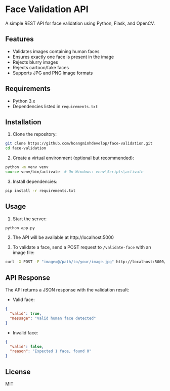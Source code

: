 # Face Validation API

A simple REST API for face validation using Python, Flask, and OpenCV.

## Features

- Validates images containing human faces
- Ensures exactly one face is present in the image
- Rejects blurry images
- Rejects cartoon/fake faces
- Supports JPG and PNG image formats

## Requirements

- Python 3.x
- Dependencies listed in `requirements.txt`

## Installation

1. Clone the repository:
```bash
git clone https://github.com/hoangminhdevelop/face-validation.git
cd face-validation
```

2. Create a virtual environment (optional but recommended):
```bash
python -m venv venv
source venv/bin/activate  # On Windows: venv\Scripts\activate
```

3. Install dependencies:
```bash
pip install -r requirements.txt
```

## Usage

1. Start the server:
```bash
python app.py
```

2. The API will be available at http://localhost:5000

3. To validate a face, send a POST request to `/validate-face` with an image file:
```bash
curl -X POST -F "image=@/path/to/your/image.jpg" http://localhost:5000/validate-face
```

## API Response

The API returns a JSON response with the validation result:

- Valid face:
```json
{
  "valid": true,
  "message": "Valid human face detected"
}
```

- Invalid face:
```json
{
  "valid": false,
  "reason": "Expected 1 face, found 0"
}
```

## License

MIT